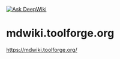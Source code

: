 [![Ask DeepWiki](https://deepwiki.com/badge.svg)](https://deepwiki.com/Mdwiki-TD/mdwiki.toolforge.org)

# mdwiki.toolforge.org
<a href="https://mdwiki.toolforge.org/">https://mdwiki.toolforge.org/<a/>
